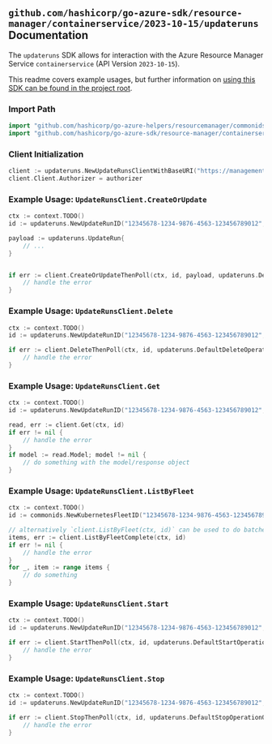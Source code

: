 
## `github.com/hashicorp/go-azure-sdk/resource-manager/containerservice/2023-10-15/updateruns` Documentation

The `updateruns` SDK allows for interaction with the Azure Resource Manager Service `containerservice` (API Version `2023-10-15`).

This readme covers example usages, but further information on [using this SDK can be found in the project root](https://github.com/hashicorp/go-azure-sdk/tree/main/docs).

### Import Path

```go
import "github.com/hashicorp/go-azure-helpers/resourcemanager/commonids"
import "github.com/hashicorp/go-azure-sdk/resource-manager/containerservice/2023-10-15/updateruns"
```


### Client Initialization

```go
client := updateruns.NewUpdateRunsClientWithBaseURI("https://management.azure.com")
client.Client.Authorizer = authorizer
```


### Example Usage: `UpdateRunsClient.CreateOrUpdate`

```go
ctx := context.TODO()
id := updateruns.NewUpdateRunID("12345678-1234-9876-4563-123456789012", "example-resource-group", "fleetValue", "updateRunValue")

payload := updateruns.UpdateRun{
	// ...
}


if err := client.CreateOrUpdateThenPoll(ctx, id, payload, updateruns.DefaultCreateOrUpdateOperationOptions()); err != nil {
	// handle the error
}
```


### Example Usage: `UpdateRunsClient.Delete`

```go
ctx := context.TODO()
id := updateruns.NewUpdateRunID("12345678-1234-9876-4563-123456789012", "example-resource-group", "fleetValue", "updateRunValue")

if err := client.DeleteThenPoll(ctx, id, updateruns.DefaultDeleteOperationOptions()); err != nil {
	// handle the error
}
```


### Example Usage: `UpdateRunsClient.Get`

```go
ctx := context.TODO()
id := updateruns.NewUpdateRunID("12345678-1234-9876-4563-123456789012", "example-resource-group", "fleetValue", "updateRunValue")

read, err := client.Get(ctx, id)
if err != nil {
	// handle the error
}
if model := read.Model; model != nil {
	// do something with the model/response object
}
```


### Example Usage: `UpdateRunsClient.ListByFleet`

```go
ctx := context.TODO()
id := commonids.NewKubernetesFleetID("12345678-1234-9876-4563-123456789012", "example-resource-group", "fleetValue")

// alternatively `client.ListByFleet(ctx, id)` can be used to do batched pagination
items, err := client.ListByFleetComplete(ctx, id)
if err != nil {
	// handle the error
}
for _, item := range items {
	// do something
}
```


### Example Usage: `UpdateRunsClient.Start`

```go
ctx := context.TODO()
id := updateruns.NewUpdateRunID("12345678-1234-9876-4563-123456789012", "example-resource-group", "fleetValue", "updateRunValue")

if err := client.StartThenPoll(ctx, id, updateruns.DefaultStartOperationOptions()); err != nil {
	// handle the error
}
```


### Example Usage: `UpdateRunsClient.Stop`

```go
ctx := context.TODO()
id := updateruns.NewUpdateRunID("12345678-1234-9876-4563-123456789012", "example-resource-group", "fleetValue", "updateRunValue")

if err := client.StopThenPoll(ctx, id, updateruns.DefaultStopOperationOptions()); err != nil {
	// handle the error
}
```
